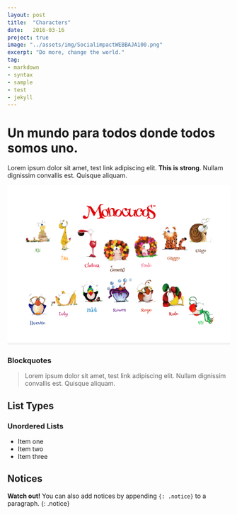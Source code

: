 ```yaml
---
layout: post
title:  "Characters"
date:   2016-03-16
project: true
image: "../assets/img/SocialimpactWEBBAJA100.png"
excerpt: "Do more, change the world."
tag:
- markdown
- syntax
- sample
- test
- jekyll
---
```


# Un mundo para todos donde todos somos uno.



Lorem ipsum dolor sit amet, test link adipiscing elit. **This is strong**. Nullam dignissim convallis est. Quisque aliquam.

![Logo](../assets/img/14.png)




### Blockquotes

> Lorem ipsum dolor sit amet, test link adipiscing elit. Nullam dignissim convallis est. Quisque aliquam.

## List Types



### Unordered Lists

* Item one
* Item two
* Item three


## Notices

**Watch out!** You can also add notices by appending `{: .notice}` to a paragraph.
{: .notice}
